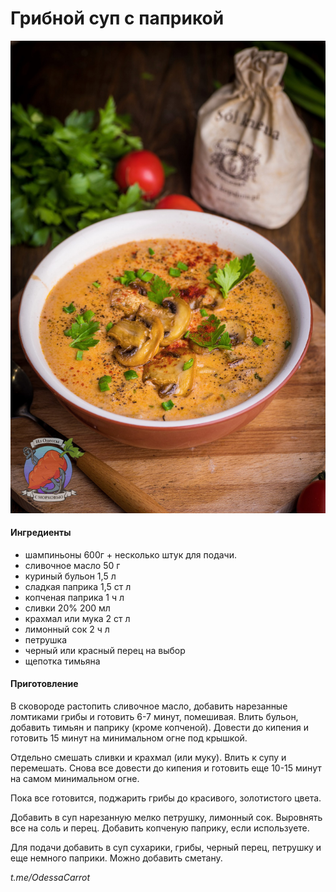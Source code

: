 ﻿---
image: ../pics/mushroom-paprika.jpg
---
# Грибной суп с паприкой

![Грибной суп с паприкой](../pics/mushroom-paprika.jpg)

#### Ингредиенты

* шампиньоны 600г + несколько штук для подачи.
* сливочное масло 50 г
* куриный бульон 1,5 л
* сладкая паприка 1,5 ст л
* копченая паприка 1 ч л
* сливки 20% 200 мл
* крахмал или мука 2 ст л
* лимонный сок 2 ч л
* петрушка
* черный или красный перец на выбор
* щепотка тимьяна

#### Приготовление

В сковороде растопить сливочное масло, добавить нарезанные ломтиками грибы и готовить 6-7 минут, помешивая. Влить бульон, добавить тимьян и паприку (кроме копченой). Довести до кипения и готовить 15 минут на минимальном огне под крышкой.

Отдельно смешать сливки и крахмал (или муку). Влить к супу и перемешать. Снова все довести до кипения и готовить еще 10-15 минут на самом минимальном огне.

Пока все готовится, поджарить грибы до красивого, золотистого цвета.

Добавить в суп нарезанную мелко петрушку, лимонный сок. Выровнять все на соль и перец. Добавить копченую паприку, если используете.

Для подачи добавить в суп сухарики, грибы, черный перец, петрушку и еще немного паприки. Можно добавить сметану.

*t.me/OdessaCarrot*
